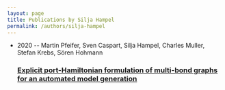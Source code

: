 ```yaml
---
layout: page
title: Publications by Silja Hampel
permalink: /authors/silja-hampel
---
```


<ul class="post-list">
<li><span class='post-meta'>2020 -- Martin Pfeifer, Sven Caspart, Silja Hampel, Charles Muller, Stefan Krebs, Sören Hohmann</span><h3><a class='post-link' href="{{ site.baseurl }}/explicit-port-hamiltonian-formulation-of-multi-bond-graphs-for-an-automated-model-generation">Explicit port-Hamiltonian formulation of multi-bond graphs for an automated model generation</a></h3></li>

</ul>
